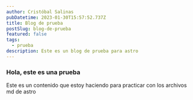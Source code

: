 ```yaml
---
author: Cristóbal Salinas
pubDatetime: 2023-01-30T15:57:52.737Z
title: Blog de prueba
postSlug: blog-de-prueba
featured: false
tags:
  - prueba
description: Este es un blog de prueba para astro
---
```


### Hola, este es una prueba

Este es un contenido que estoy haciendo para practicar con los archivos md de astro
